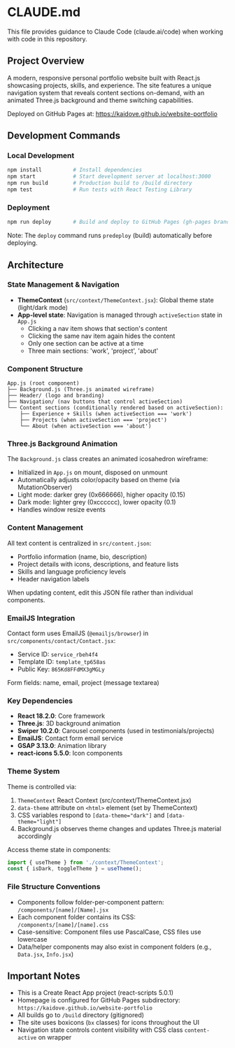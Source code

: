 # CLAUDE.md

This file provides guidance to Claude Code (claude.ai/code) when working with code in this repository.

## Project Overview

A modern, responsive personal portfolio website built with React.js showcasing projects, skills, and experience. The site features a unique navigation system that reveals content sections on-demand, with an animated Three.js background and theme switching capabilities.

Deployed on GitHub Pages at: https://kaidove.github.io/website-portfolio

## Development Commands

### Local Development
```bash
npm install          # Install dependencies
npm start            # Start development server at localhost:3000
npm run build        # Production build to /build directory
npm test             # Run tests with React Testing Library
```

### Deployment
```bash
npm run deploy       # Build and deploy to GitHub Pages (gh-pages branch)
```

Note: The `deploy` command runs `predeploy` (build) automatically before deploying.

## Architecture

### State Management & Navigation
- **ThemeContext** (`src/context/ThemeContext.jsx`): Global theme state (light/dark mode)
- **App-level state**: Navigation is managed through `activeSection` state in `App.js`
  - Clicking a nav item shows that section's content
  - Clicking the same nav item again hides the content
  - Only one section can be active at a time
  - Three main sections: 'work', 'project', 'about'

### Component Structure
```
App.js (root component)
├── Background.js (Three.js animated wireframe)
├── Header/ (logo and branding)
├── Navigation/ (nav buttons that control activeSection)
└── Content sections (conditionally rendered based on activeSection):
    ├── Experience + Skills (when activeSection === 'work')
    ├── Projects (when activeSection === 'project')
    └── About (when activeSection === 'about')
```

### Three.js Background Animation
The `Background.js` class creates an animated icosahedron wireframe:
- Initialized in `App.js` on mount, disposed on unmount
- Automatically adjusts color/opacity based on theme (via MutationObserver)
- Light mode: darker grey (0x666666), higher opacity (0.15)
- Dark mode: lighter grey (0xcccccc), lower opacity (0.1)
- Handles window resize events

### Content Management
All text content is centralized in `src/content.json`:
- Portfolio information (name, bio, description)
- Project details with icons, descriptions, and feature lists
- Skills and language proficiency levels
- Header navigation labels

When updating content, edit this JSON file rather than individual components.

### EmailJS Integration
Contact form uses EmailJS (`@emailjs/browser`) in `src/components/contact/Contact.jsx`:
- Service ID: `service_rbeh4f4`
- Template ID: `template_tp658as`
- Public Key: `865Kd8FFdMX3gMGLy`

Form fields: name, email, project (message textarea)

### Key Dependencies
- **React 18.2.0**: Core framework
- **Three.js**: 3D background animation
- **Swiper 10.2.0**: Carousel components (used in testimonials/projects)
- **EmailJS**: Contact form email service
- **GSAP 3.13.0**: Animation library
- **react-icons 5.5.0**: Icon components

### Theme System
Theme is controlled via:
1. `ThemeContext` React Context (src/context/ThemeContext.jsx)
2. `data-theme` attribute on `<html>` element (set by ThemeContext)
3. CSS variables respond to `[data-theme="dark"]` and `[data-theme="light"]`
4. Background.js observes theme changes and updates Three.js material accordingly

Access theme state in components:
```javascript
import { useTheme } from './context/ThemeContext';
const { isDark, toggleTheme } = useTheme();
```

### File Structure Conventions
- Components follow folder-per-component pattern: `/components/[name]/[Name].jsx`
- Each component folder contains its CSS: `/components/[name]/[name].css`
- Case-sensitive: Component files use PascalCase, CSS files use lowercase
- Data/helper components may also exist in component folders (e.g., `Data.jsx`, `Info.jsx`)

## Important Notes

- This is a Create React App project (react-scripts 5.0.1)
- Homepage is configured for GitHub Pages subdirectory: `https://kaidove.github.io/website-portfolio`
- All builds go to `/build` directory (gitignored)
- The site uses boxicons (`bx` classes) for icons throughout the UI
- Navigation state controls content visibility with CSS class `content-active` on wrapper
